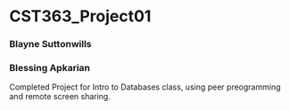 # CST363_Project01
### Blayne Suttonwills
### Blessing Apkarian

Completed Project for Intro to Databases class, using peer preogramming and remote screen sharing.
